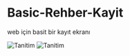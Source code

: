 # Basic-Rehber-Kayit
web için basit bir kayıt ekranı

![Tanitim](https://github.com/aydnburak/Basic-Rehber-Kayit/blob/master/skelaton/tanitim1.jpg)
![Tanitim](https://github.com/aydnburak/Basic-Rehber-Kayit/blob/master/skelaton/tanitim2.jpg)
